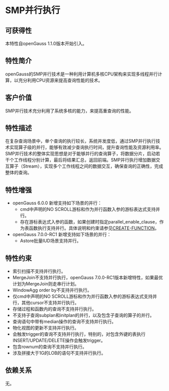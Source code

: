 # SMP并行执行<a name="ZH-CN_TOPIC_0000001105395260"></a>

## 可获得性<a name="section3480125215575"></a>

本特性自openGauss 1.1.0版本开始引入。

## 特性简介<a name="section5814521587"></a>

openGauss的SMP并行技术是一种利用计算机多核CPU架构来实现多线程并行计算，以充分利用CPU资源来提高查询性能的技术。

## 客户价值<a name="section148987345811"></a>

SMP并行技术充分利用了系统多核的能力，来提高重查询的性能。

## 特性描述<a name="section117041846581"></a>

在复杂查询场景中，单个查询的执行较长，系统并发度低，通过SMP并行执行技术实现算子级的并行，能够有效减少查询执行时间，提升查询性能及资源利用率。SMP并行技术的整体实现思想是对于能够并行的查询算子，将数据分片，启动若干个工作线程分别计算，最后将结果汇总，返回前端。SMP并行执行增加数据交互算子（Stream），实现多个工作线程之间的数据交互，确保查询的正确性，完成整体的查询。

## 特性增强<a name="section21149265913"></a>

-   openGauss 6.0.0 新增支持如下场景的并行：
    -   cmd中声明的NO SCROLL游标和作为并行函数入参的游标表达式支持并行。
    -   存在游标表达式入参的函数，如果创建时指定parallel_enable_clause，作为表函数执行支持并行。具体说明和约束请参见[CREATE-FUNCTION](../SQLReference/CREATE-FUNCTION.md)。
-   openGauss 7.0.0-RC1 新增支持如下场景的并行：
    -   Astore批量IUD场景支持并行。

## 特性约束<a name="section51513617597"></a>

-   索引扫描不支持并行执行。
-   MergeJoin不支持并行执行，openGauss 7.0.0-RC1版本新增特性，如果最优计划为MergeJoin则走串行计划。
-   WindowAgg order by不支持并行执行。
-   仅cmd中声明的NO SCROLL游标和作为并行函数入参的游标表达式支持并行，其他cursor不支持并行执行。
-   存储过程和函数内的查询不支持并行执行。
-   不支持子查询subplan和initplan的并行，以及包含子查询的算子的并行。
-   查询语句中带有median操作的查询不支持并行执行。
-   物化视图的更新不支持并行执行。
-   会触发trigger的查询不支持并行执行，特别的，对包含外键的表执行INSERT/UPDATE/DELETE操作会触发trigger。 
-   包含rownum的查询不支持并行执行。
-   涉及拼接大于1G的LOB的语句不支持并行执行。

## 依赖关系<a name="section20491151513592"></a>

无。

